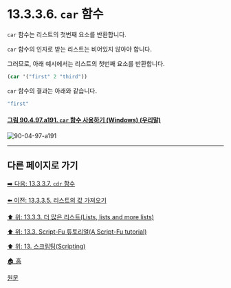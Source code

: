# 13.3.3.6. `car` 함수
`car` 함수는 리스트의 첫번째 요소를 반환합니다. 

`car` 함수의 인자로 받는 리스트는 비어있지 않아야 합니다. 

그러므로, 아래 예시에서는 리스트의 첫번째 요소를 반환합니다. 

```scheme
(car '("first" 2 "third"))
```

`car` 함수의 결과는 아래와 같습니다.

```scheme
"first"
```

<a id="90-04-97-a191"></a>

#### [그림 90.4.97.a191. `car` 함수 사용하기 (Windows) (우리말)](./90-04-0097-script_fu_console.md#90-04-97-a191)
![90-04-97-a191](https://github.com/wonder13662/gimp/assets/15767104/2da06c3e-44a4-485c-837e-76f3c40bae57)

***

## 다른 페이지로 가기

[➡️ 다음: 13.3.3.7. `cdr` 함수](./13-03-03-07-the_cdr_function.md)

[⬅️ 이전: 13.3.3.5. 리스트의 값 가져오기](./13-03-03-05-accessing_values_in_a_list.md)

[⬆️ 위: 13.3.3. 더 많은 리스트(Lists, lists and more lists)](./13-03-03-00-lists-lists-and-more-lists.md)

[⬆️ 위: 13.3. Script-Fu 튜토리얼(A Script-Fu tutorial)](./13-03-00-a-script-fu-tutorial.md)

[⬆️ 위: 13. 스크립팅(Scripting)](./13-00-scripting.md)

[🏠 홈](./00-home.md)

[원문](https://docs.gimp.org/2.10/ko/gimp-using-script-fu-tutorial-lists.html#idm9792)